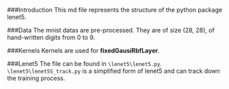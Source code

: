###Introduction
This md file represents the structure of the python package lenet5.

###Data
The mnist datas are pre-processed. They are of size (28, 28), of hand-written digits from 0 to 9.

###Kernels
Kernels are used for __fixedGausiRbfLayer__.

###Lenet5
The file can be found in `\lenet5\lenet5.py`.
`\lenet5\lenet5S_track.py` is a simplified form of lenet5 and can track down the training process.
